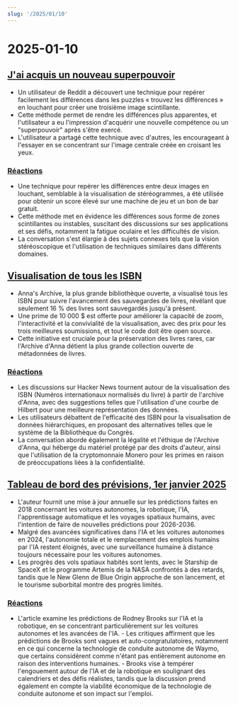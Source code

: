 ```yaml
---
slug: '/2025/01/10'
---
```


# 2025-01-10

## [J'ai acquis un nouveau superpouvoir](https://danielwirtz.com/blog/spot-the-difference-superpower)

- Un utilisateur de Reddit a découvert une technique pour repérer facilement les différences dans les puzzles « trouvez les différences » en louchant pour créer une troisième image scintillante.
- Cette méthode permet de rendre les différences plus apparentes, et l'utilisateur a eu l'impression d'acquérir une nouvelle compétence ou un "superpouvoir" après s'être exercé.
- L'utilisateur a partagé cette technique avec d'autres, les encourageant à l'essayer en se concentrant sur l'image centrale créée en croisant les yeux.

### [Réactions](https://news.ycombinator.com/item?id=42655870)

- Une technique pour repérer les différences entre deux images en louchant, semblable à la visualisation de stéréogrammes, a été utilisée pour obtenir un score élevé sur une machine de jeu et un bon de bar gratuit.
- Cette méthode met en évidence les différences sous forme de zones scintillantes ou instables, suscitant des discussions sur ses applications et ses défis, notamment la fatigue oculaire et les difficultés de vision.
- La conversation s'est élargie à des sujets connexes tels que la vision stéréoscopique et l'utilisation de techniques similaires dans différents domaines.

## [Visualisation de tous les ISBN](https://annas-archive.org/blog/all-isbns.html)

- Anna's Archive, la plus grande bibliothèque ouverte, a visualisé tous les ISBN pour suivre l'avancement des sauvegardes de livres, révélant que seulement 16 % des livres sont sauvegardés jusqu'à présent.
- Une prime de 10 000 $ est offerte pour améliorer la capacité de zoom, l'interactivité et la convivialité de la visualisation, avec des prix pour les trois meilleures soumissions, et tout le code doit être open source.
- Cette initiative est cruciale pour la préservation des livres rares, car l'Archive d'Anna détient la plus grande collection ouverte de métadonnées de livres.

### [Réactions](https://news.ycombinator.com/item?id=42652577)

- Les discussions sur Hacker News tournent autour de la visualisation des ISBN (Numéros internationaux normalisés du livre) à partir de l'archive d'Anna, avec des suggestions telles que l'utilisation d'une courbe de Hilbert pour une meilleure représentation des données.
- Les utilisateurs débattent de l'efficacité des ISBN pour la visualisation de données hiérarchiques, en proposant des alternatives telles que le système de la Bibliothèque du Congrès.
- La conversation aborde également la légalité et l'éthique de l'Archive d'Anna, qui héberge du matériel protégé par des droits d'auteur, ainsi que l'utilisation de la cryptomonnaie Monero pour les primes en raison de préoccupations liées à la confidentialité.

## [Tableau de bord des prévisions, 1er janvier 2025](https://rodneybrooks.com/predictions-scorecard-2025-january-01/)

- L'auteur fournit une mise à jour annuelle sur les prédictions faites en 2018 concernant les voitures autonomes, la robotique, l'IA, l'apprentissage automatique et les voyages spatiaux humains, avec l'intention de faire de nouvelles prédictions pour 2026-2036.
- Malgré des avancées significatives dans l'IA et les voitures autonomes en 2024, l'autonomie totale et le remplacement des emplois humains par l'IA restent éloignés, avec une surveillance humaine à distance toujours nécessaire pour les voitures autonomes.
- Les progrès des vols spatiaux habités sont lents, avec le Starship de SpaceX et le programme Artemis de la NASA confrontés à des retards, tandis que le New Glenn de Blue Origin approche de son lancement, et le tourisme suborbital montre des progrès limités.

### [Réactions](https://news.ycombinator.com/item?id=42651275)

- L'article examine les prédictions de Rodney Brooks sur l'IA et la robotique, en se concentrant particulièrement sur les voitures autonomes et les avancées de l'IA. - Les critiques affirment que les prédictions de Brooks sont vagues et auto-congratulatoires, notamment en ce qui concerne la technologie de conduite autonome de Waymo, que certains considèrent comme n'étant pas entièrement autonome en raison des interventions humaines. - Brooks vise à tempérer l'engouement autour de l'IA et de la robotique en soulignant des calendriers et des défis réalistes, tandis que la discussion prend également en compte la viabilité économique de la technologie de conduite autonome et son impact sur l'emploi.

<head>
  <meta property="og:title" content="J'ai acquis un nouveau superpouvoir" />
  <meta property="og:type" content="website" />
  <meta property="og:image" content="https://og.cho.sh/api/og/?title=J'ai%20acquis%20un%20nouveau%20superpouvoir&subheading=vendredi%2010%20janvier%202025%3A%20R%C3%A9sum%C3%A9%20de%20Hacker%20News" />
</head>
